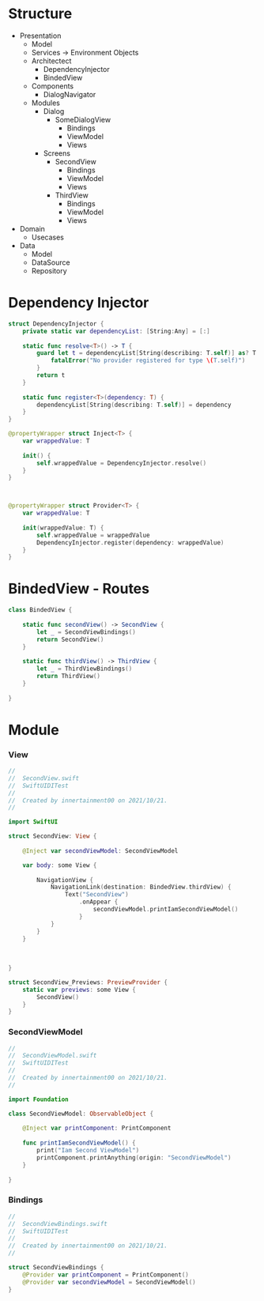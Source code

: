 # Structure

- Presentation
    - Model
    - Services → Environment Objects
    - Architectect
        - DependencyInjector
        - BindedView
    - Components
        - DialogNavigator
    - Modules
        - Dialog
            - SomeDialogView
                - Bindings
                - ViewModel
                - Views
        - Screens
            - SecondView
                - Bindings
                - ViewModel
                - Views
            - ThirdView
                - Bindings
                - ViewModel
                - Views
- Domain
    - Usecases
- Data
    - Model
    - DataSource
    - Repository

# Dependency Injector

```swift
struct DependencyInjector {
    private static var dependencyList: [String:Any] = [:]
    
    static func resolve<T>() -> T {
        guard let t = dependencyList[String(describing: T.self)] as? T else {
            fatalError("No provider registered for type \(T.self)")
        }
        return t
    }
    
    static func register<T>(dependency: T) {
        dependencyList[String(describing: T.self)] = dependency
    }
}

@propertyWrapper struct Inject<T> {
    var wrappedValue: T
    
    init() {
        self.wrappedValue = DependencyInjector.resolve()
    }
}



@propertyWrapper struct Provider<T> {
    var wrappedValue: T
    
    init(wrappedValue: T) {
        self.wrappedValue = wrappedValue
        DependencyInjector.register(dependency: wrappedValue)
    }
}
```

# BindedView - Routes

```swift
class BindedView {
    
    static func secondView() -> SecondView {
        let _ = SecondViewBindings()
        return SecondView()
    }
    
    static func thirdView() -> ThirdView {
        let _ = ThirdViewBindings()
        return ThirdView()
    }
    
}
```

# Module

### View

```swift
//
//  SecondView.swift
//  SwiftUIDITest
//
//  Created by innertainment00 on 2021/10/21.
//

import SwiftUI

struct SecondView: View {
    
    @Inject var secondViewModel: SecondViewModel

    var body: some View {
        
        NavigationView {
            NavigationLink(destination: BindedView.thirdView) {
                Text("SecondView")
                    .onAppear {
                        secondViewModel.printIamSecondViewModel()
                    }
            }
        }
    }
    
    
    
}

struct SecondView_Previews: PreviewProvider {
    static var previews: some View {
        SecondView()
    }
}
```

### SecondViewModel

```swift
//
//  SecondViewModel.swift
//  SwiftUIDITest
//
//  Created by innertainment00 on 2021/10/21.
//

import Foundation

class SecondViewModel: ObservableObject {
    
    @Inject var printComponent: PrintComponent
    
    func printIamSecondViewModel() {
        print("Iam Second ViewModel")
        printComponent.printAnything(origin: "SecondViewModel")
    }
    
}
```

### Bindings

```swift
//
//  SecondViewBindings.swift
//  SwiftUIDITest
//
//  Created by innertainment00 on 2021/10/21.
//

struct SecondViewBindings {
    @Provider var printComponent = PrintComponent()
    @Provider var secondViewModel = SecondViewModel()
}
```